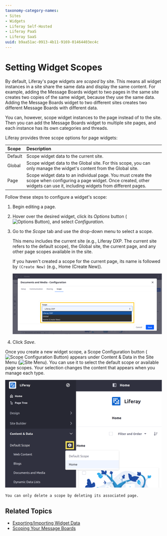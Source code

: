```yaml
---
taxonomy-category-names:
- Sites
- Widgets
- Liferay Self-Hosted
- Liferay PaaS
- Liferay SaaS
uuid: b9aa51ac-0913-4b11-9169-01464403ec4c
---
```

# Setting Widget Scopes

By default, Liferay's page widgets are *scoped* by site. This means all widget instances in a site share the same data and display the same content. For example, adding the Message Boards widget to two pages in the same site creates two copies of the same widget, because they use the same data. Adding the Message Boards widget to two different sites creates two different Message Boards with different data.

You can, however, scope widget instances to the page instead of to the site. Then you can add the Message Boards widget to multiple site pages, and each instance has its own categories and threads.

Liferay provides three scope options for page widgets:

| Scope   | Description                                                                                                                                                                        |
|:--------|:-----------------------------------------------------------------------------------------------------------------------------------------------------------------------------------|
| Default | Scope widget data to the current site.                                                                                                                                             |
| Global  | Scope widget data to the Global site. For this scope, you can only manage the widget's content from the Global site.                                                               |
| Page    | Scope widget data to an individual page. You must create the scope when configuring a page widget. Once created, other widgets can use it, including widgets from different pages. |

Follow these steps to configure a widget's scope:

1. Begin editing a page.

1. Hover over the desired widget, click its *Options* button (![Options Button](../../../../../images/icon-app-options.png)), and select *Configuration*.

1. Go to the *Scope* tab and use the drop-down menu to select a scope.

   This menu includes the current site (e.g., Liferay DXP. The current site refers to the default scope), the Global site, the current page, and any other page scopes available in the site.

   If you haven't created a scope for the current page, its name is followed by `(Create New)` (e.g., Home (Create New)).

   ![In the Scope tab, use the drop-down menu to select a scope.](./setting-widget-scopes/images/01.png)

1. Click *Save*.

Once you create a new widget scope, a Scope Configuration button (![Scope Configuration Button](../../../../../images/icon-cog.png)) appears under Content & Data in the Site Menu (![Site Menu](../../../../../images/icon-product-menu.png)). You can use it to select the default scope or available page scopes. Your selection changes the content that appears when you manage each type.

![Use the Scope Configuration button under Content & Data to determine which scope to manage content for.](./setting-widget-scopes/images/02.png)

```{note}
You can only delete a scope by deleting its associated page.
```

## Related Topics

* [Exporting/Importing Widget Data](./exporting-importing-widget-data.md)
* [Scoping Your Message Boards](../../../../../collaboration-and-social/message-boards/user-guide/scoping-your-message-boards.md)
